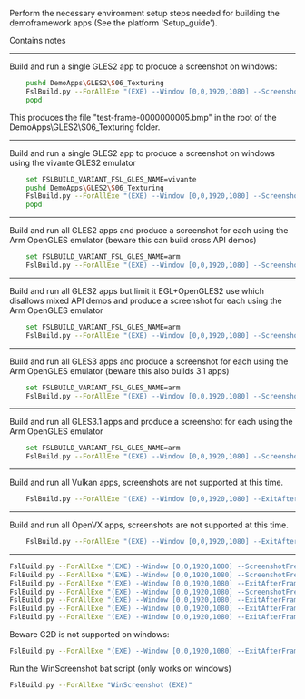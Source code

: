 Perform the necessary environment setup steps needed for building the demoframework apps (See the platform 'Setup_guide').

Contains notes 

-----------------------------------------------------------------------------------------------------------------------------------------------------

Build and run a single GLES2 app to produce a screenshot on windows:
```bash
    pushd DemoApps\GLES2\S06_Texturing
    FslBuild.py --ForAllExe "(EXE) --Window [0,0,1920,1080] --ScreenshotFrequency 5 --ExitAfterFrame 5 --ForceUpdateTime 16666"
    popd
```
    
This produces the file "test-frame-0000000005.bmp" in the root of the DemoApps\GLES2\S06_Texturing folder.

-----------------------------------------------------------------------------------------------------------------------------------------------------

Build and run a single GLES2 app to produce a screenshot on windows using the vivante GLES2 emulator
```bash
    set FSLBUILD_VARIANT_FSL_GLES_NAME=vivante
    pushd DemoApps\GLES2\S06_Texturing
    FslBuild.py --ForAllExe "(EXE) --Window [0,0,1920,1080] --ScreenshotFrequency 5 --ExitAfterFrame 5 --ForceUpdateTime 16666"
    popd
```

-----------------------------------------------------------------------------------------------------------------------------------------------------

Build and run all GLES2 apps and produce a screenshot for each using the Arm OpenGLES emulator (beware this can build cross API demos)
```bash
    set FSLBUILD_VARIANT_FSL_GLES_NAME=arm
    FslBuild.py --ForAllExe "(EXE) --Window [0,0,1920,1080] --ScreenshotFrequency 5 --ExitAfterFrame 5 --ForceUpdateTime 16666" -t sdk -r [OpenGLES2] --BuildTime    
```

-----------------------------------------------------------------------------------------------------------------------------------------------------

Build and run all GLES2 apps but limit it EGL+OpenGLES2 use which disallows mixed API demos and 
produce a screenshot for each using the Arm OpenGLES emulator
```bash
    set FSLBUILD_VARIANT_FSL_GLES_NAME=arm
    FslBuild.py --ForAllExe "(EXE) --Window [0,0,1920,1080] --ScreenshotFrequency 5 --ExitAfterFrame 5 --ForceUpdateTime 16666" -t sdk -r [OpenGLES2] --UseFeatures [EGL,OpenGLES2] --BuildTime    
```
    
-----------------------------------------------------------------------------------------------------------------------------------------------------

Build and run all GLES3 apps and produce a screenshot for each using the Arm OpenGLES emulator (beware this also builds 3.1 apps)
```bash
    set FSLBUILD_VARIANT_FSL_GLES_NAME=arm
    FslBuild.py --ForAllExe "(EXE) --Window [0,0,1920,1080] --ScreenshotFrequency 5 --ExitAfterFrame 5 --ForceUpdateTime 16666" -t sdk -r [OpenGLES3] --BuildTime    
```

-----------------------------------------------------------------------------------------------------------------------------------------------------

Build and run all GLES3.1 apps and produce a screenshot for each using the Arm OpenGLES emulator
```bash
    set FSLBUILD_VARIANT_FSL_GLES_NAME=arm
    FslBuild.py --ForAllExe "(EXE) --Window [0,0,1920,1080] --ScreenshotFrequency 5 --ExitAfterFrame 5 --ForceUpdateTime 16666" -t sdk -r [OpenGLES3.1] --BuildTime    
```

-----------------------------------------------------------------------------------------------------------------------------------------------------
    
Build and run all Vulkan apps, screenshots are not supported at this time.
```bash
    FslBuild.py --ForAllExe "(EXE) --Window [0,0,1920,1080] --ExitAfterFrame 5 --ForceUpdateTime 16666" -t sdk -r [Vulkan] --BuildTime
```

-----------------------------------------------------------------------------------------------------------------------------------------------------
    
Build and run all OpenVX apps, screenshots are not supported at this time.
```bash
    FslBuild.py --ForAllExe "(EXE) --Window [0,0,1920,1080] --ExitAfterFrame 5 --ForceUpdateTime 16666" -t sdk -r [OpenVX] --BuildTime
```

    
-----------------------------------------------------------------------------------------------------------------------------------------------------
    
   
```bash
FslBuild.py --ForAllExe "(EXE) --Window [0,0,1920,1080] --ScreenshotFrequency 5 --ExitAfterFrame 5 --ForceUpdateTime 16666" -t sdk -r [OpenGLES2] --BuildTime    
FslBuild.py --ForAllExe "(EXE) --Window [0,0,1920,1080] --ScreenshotFrequency 5 --ExitAfterFrame 5 --ForceUpdateTime 16666" -t sdk -r [OpenGLES3] --BuildTime    
FslBuild.py --ForAllExe "(EXE) --Window [0,0,1920,1080] --ExitAfterFrame 5 --ForceUpdateTime 16666" -t sdk -r [Vulkan] --BuildTime    
FslBuild.py --ForAllExe "(EXE) --Window [0,0,1920,1080] --ScreenshotFrequency 5 --ExitAfterFrame 5 --ForceUpdateTime 16666" -t sdk -r [OpenVG] --BuildTime    
FslBuild.py --ForAllExe "(EXE) --Window [0,0,1920,1080] --ExitAfterFrame 5 --ForceUpdateTime 16666" -t sdk -r [OpenCL] --BuildTime
FslBuild.py --ForAllExe "(EXE) --Window [0,0,1920,1080] --ExitAfterFrame 5 --ForceUpdateTime 16666" -t sdk -r [OpenCV] --BuildTime
FslBuild.py --ForAllExe "(EXE) --Window [0,0,1920,1080] --ExitAfterFrame 5 --ForceUpdateTime 16666" -t sdk -r [OpenVX] --BuildTime
```

Beware G2D is not supported on windows:

```bash
FslBuild.py --ForAllExe "(EXE) --Window [0,0,1920,1080] --ExitAfterFrame 5 --ForceUpdateTime 16666" -t sdk -r [G2D] --BuildTime
```
   
Run the WinScreenshot bat script (only works on windows)
```bash
FslBuild.py --ForAllExe "WinScreenshot (EXE)" 
```
